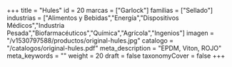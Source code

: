 +++
title = "Hules"
id = 20
marcas = ["Garlock"]
familias = ["Sellado"]
industrias = ["Alimentos y Bebidas","Energía","Dispositivos Médicos","Industria Pesada","Biofarmacéuticos","Química","Agrícola","Ingenios"]
imagen = "/v1530797588/productos/original-hules.jpg"
catalogo = "/catalogos/original-hules.pdf"
meta_description = "EPDM, Viton, ROJO"
meta_keywords = ""
weight = 20
draft = false
taxonomyCover = false
+++

